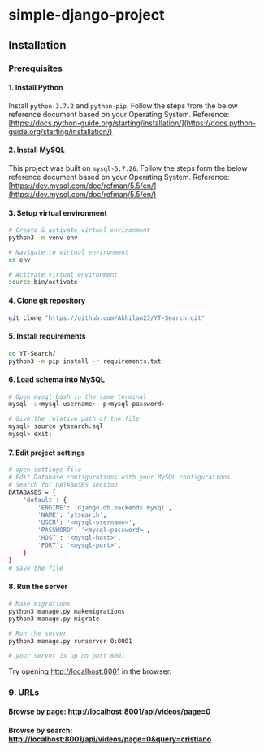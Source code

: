 # simple-django-project
## Installation

### Prerequisites

#### 1. Install Python
Install ```python-3.7.2``` and ```python-pip```. Follow the steps from the below reference document based on your Operating System.
Reference: [https://docs.python-guide.org/starting/installation/](https://docs.python-guide.org/starting/installation/)

#### 2. Install MySQL
This project was built on ```mysql-5.7.26```. Follow the steps form the below reference document based on your Operating System.
Reference: [https://dev.mysql.com/doc/refman/5.5/en/](https://dev.mysql.com/doc/refman/5.5/en/)

#### 3. Setup virtual environment
```bash
# Create & activate virtual environment
python3 -m venv env

# Navigate to virtual environment
cd env

# Activate virtual environment
source bin/activate
```

#### 4. Clone git repository
```bash
git clone "https://github.com/Akhilan23/YT-Search.git"
```

#### 5. Install requirements
```bash
cd YT-Search/
python3 -m pip install -r requirements.txt
```

#### 6. Load schema into MySQL
```bash
# Open mysql bash in the same terminal
mysql -u<mysql-username> -p<mysql-password>

# Give the relative path of the file
mysql> source ytsearch.sql
mysql> exit;

```

#### 7. Edit project settings
```bash
# open settings file
# Edit Database configurations with your MySQL configurations.
# Search for DATABASES section.
DATABASES = {
    'default': {
        'ENGINE': 'django.db.backends.mysql',
        'NAME': 'ytsearch',
        'USER': '<mysql-username>',
        'PASSWORD': '<mysql-password>',
        'HOST': '<mysql-host>',
        'PORT': '<mysql-port>',
    }
}
# save the file

```
#### 8. Run the server
```bash
# Make migrations
python3 manage.py makemigrations
python3 manage.py migrate

# Run the server
python3 manage.py runserver 0:8001

# your server is up on port 8001
```
Try opening [http://localhost:8001](http://localhost:8001) in the browser.

### 9. URLs
#### Browse by page: [http://localhost:8001/api/videos/page=0](http://localhost:8001/api/videos/page=0)
#### Browse by search: [http://localhost:8001/api/videos/page=0&query=cristiano](http://localhost:8001/api/videos/page=0&query=cristiano)
